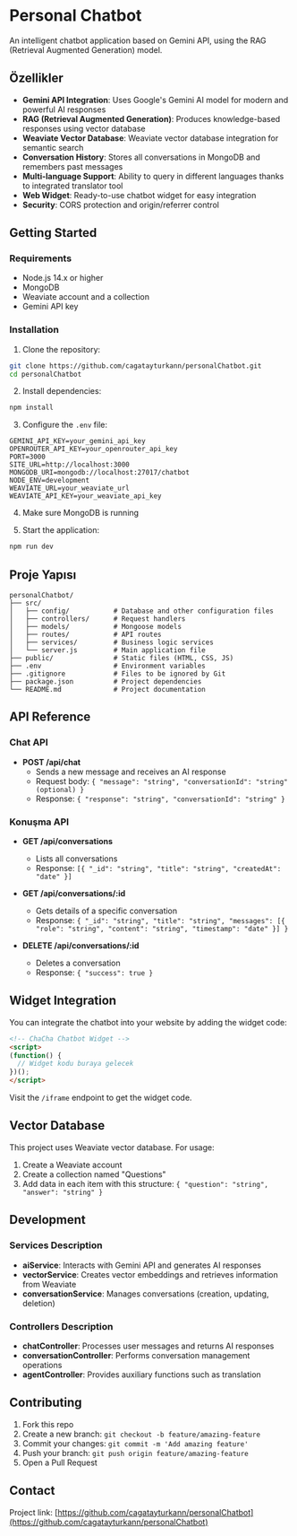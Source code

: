 # Personal Chatbot

An intelligent chatbot application based on Gemini API, using the RAG (Retrieval Augmented Generation) model.

## Özellikler

- **Gemini API Integration**: Uses Google's Gemini AI model for modern and powerful AI responses
- **RAG (Retrieval Augmented Generation)**: Produces knowledge-based responses using vector database
- **Weaviate Vector Database**: Weaviate vector database integration for semantic search
- **Conversation History**: Stores all conversations in MongoDB and remembers past messages
- **Multi-language Support**: Ability to query in different languages thanks to integrated translator tool
- **Web Widget**: Ready-to-use chatbot widget for easy integration
- **Security**: CORS protection and origin/referrer control

## Getting Started

### Requirements

- Node.js 14.x or higher
- MongoDB
- Weaviate account and a collection
- Gemini API key

### Installation

1. Clone the repository:
```bash
git clone https://github.com/cagatayturkann/personalChatbot.git
cd personalChatbot
```

2. Install dependencies:
```bash
npm install
```

3. Configure the `.env` file:
```
GEMINI_API_KEY=your_gemini_api_key
OPENROUTER_API_KEY=your_openrouter_api_key
PORT=3000
SITE_URL=http://localhost:3000
MONGODB_URI=mongodb://localhost:27017/chatbot
NODE_ENV=development
WEAVIATE_URL=your_weaviate_url
WEAVIATE_API_KEY=your_weaviate_api_key
```

4. Make sure MongoDB is running

5. Start the application:
```bash
npm run dev
```

## Proje Yapısı

```
personalChatbot/
├── src/
│   ├── config/           # Database and other configuration files
│   ├── controllers/      # Request handlers
│   ├── models/           # Mongoose models
│   ├── routes/           # API routes
│   ├── services/         # Business logic services
│   └── server.js         # Main application file
├── public/               # Static files (HTML, CSS, JS)
├── .env                  # Environment variables
├── .gitignore            # Files to be ignored by Git
├── package.json          # Project dependencies
└── README.md             # Project documentation
```

## API Reference

### Chat API

- **POST /api/chat**
  - Sends a new message and receives an AI response
  - Request body: `{ "message": "string", "conversationId": "string" (optional) }`
  - Response: `{ "response": "string", "conversationId": "string" }`

### Konuşma API

- **GET /api/conversations**
  - Lists all conversations
  - Response: `[{ "_id": "string", "title": "string", "createdAt": "date" }]`

- **GET /api/conversations/:id**
  - Gets details of a specific conversation
  - Response: `{ "_id": "string", "title": "string", "messages": [{ "role": "string", "content": "string", "timestamp": "date" }] }`

- **DELETE /api/conversations/:id**
  - Deletes a conversation
  - Response: `{ "success": true }`

## Widget Integration

You can integrate the chatbot into your website by adding the widget code:

```html
<!-- ChaCha Chatbot Widget -->
<script>
(function() {
  // Widget kodu buraya gelecek
})();
</script>
```

Visit the `/iframe` endpoint to get the widget code.

## Vector Database

This project uses Weaviate vector database. For usage:

1. Create a Weaviate account
2. Create a collection named "Questions"
3. Add data in each item with this structure: `{ "question": "string", "answer": "string" }`

## Development

### Services Description

- **aiService**: Interacts with Gemini API and generates AI responses
- **vectorService**: Creates vector embeddings and retrieves information from Weaviate
- **conversationService**: Manages conversations (creation, updating, deletion)

### Controllers Description

- **chatController**: Processes user messages and returns AI responses
- **conversationController**: Performs conversation management operations
- **agentController**: Provides auxiliary functions such as translation

## Contributing

1. Fork this repo
2. Create a new branch: `git checkout -b feature/amazing-feature`
3. Commit your changes: `git commit -m 'Add amazing feature'`
4. Push your branch: `git push origin feature/amazing-feature`
5. Open a Pull Request

## Contact

Project link: [https://github.com/cagatayturkann/personalChatbot](https://github.com/cagatayturkann/personalChatbot)